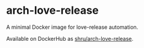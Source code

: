 # arch-love-release

A minimal Docker image for love-release automation.

Available on DockerHub as [shru/arch-love-release](https://hub.docker.com/r/shru/arch-love-release/).
